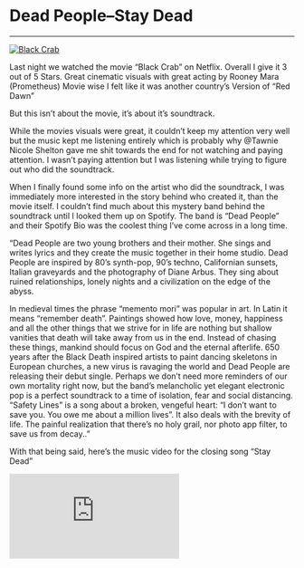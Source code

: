 # Dead People–Stay Dead

---

[![Black Crab](https://live.staticflickr.com/65535/51964279863_4ee4d5bc27_z.jpg)](https://flic.kr/p/2naUvZH)

Last night we watched the movie “Black Crab” on Netflix. Overall I give it 3 out of 5 Stars. Great cinematic visuals with great acting by Rooney Mara (Prometheus) Movie wise I felt like it was another country’s Version of “Red Dawn”

But this isn’t about the movie, it’s about it’s soundtrack.

While the movies visuals were great, it couldn’t keep my attention very well but the music kept me listening entirely which is probably why @Tawnie Nicole Shelton gave me shit towards the end for not watching and paying attention. I wasn’t paying attention but I was listening while trying to figure out who did the soundtrack.

When I finally found some info on the artist who did the soundtrack, I was immediately more interested in the story behind who created it, than the movie itself. I couldn’t find much about this mystery band behind the soundtrack until I looked them up on Spotify. The band is “Dead People” and their Spotify Bio was the coolest thing I’ve come across in a long time.

“Dead People are two young brothers and their mother. She sings and writes lyrics and they create the music together in their home studio. Dead People are inspired by 80’s synth-pop, 90’s techno, Californian sunsets, Italian graveyards and the photography of Diane Arbus. They sing about ruined relationships, lonely nights and a civilization on the edge of the abyss.

In medieval times the phrase “memento mori” was popular in art. In Latin it means “remember death”. Paintings showed how love, money, happiness and all the other things that we strive for in life are nothing but shallow vanities that death will take away from us in the end. Instead of chasing these things, mankind should focus on God and the eternal afterlife. 650 years after the Black Death inspired artists to paint dancing skeletons in European churches, a new virus is ravaging the world and Dead People are releasing their debut single. Perhaps we don’t need more reminders of our own mortality right now, but the band’s melancholic yet elegant electronic pop is a perfect soundtrack to a time of isolation, fear and social distancing. “Safety Lines” is a song about a broken, vengeful heart: “I don’t want to save you. You owe me about a million lives”. It also deals with the brevity of life. The painful realization that there’s no holy grail, nor photo app filter, to save us from decay..”

With that being said, here’s the music video for the closing song “Stay Dead”

<iframe loading="lazy" title="Dead People - Stay Dead" src="https://www.youtube.com/embed/Kesp-2Nnn_4?feature=oembed" frameborder="0" allow="accelerometer; autoplay; clipboard-write; encrypted-media; gyroscope; picture-in-picture" allowfullscreen="" id="fitvid0"></iframe>
